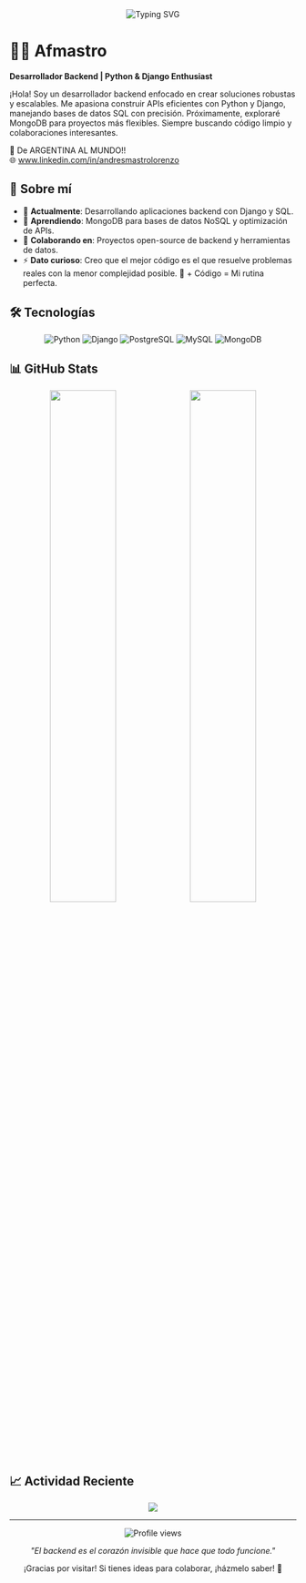 <div align="center">
  <img src="https://readme-typing-svg.herokuapp.com?font=Fira+Code&size=28&pause=1000&color=4F46E5&center=true&width=500&lines=¡Hola!+Soy+Afmastro;Desarrollador+Backend;Apasionado+por+Python+y+Django" alt="Typing SVG" />
</div>

# 👨‍💻 Afmastro

**Desarrollador Backend | Python & Django Enthusiast**

¡Hola! Soy un desarrollador backend enfocado en crear soluciones robustas y escalables. Me apasiona construir APIs eficientes con Python y Django, manejando bases de datos SQL con precisión. Próximamente, exploraré MongoDB para proyectos más flexibles. Siempre buscando código limpio y colaboraciones interesantes.

📍 De ARGENTINA AL MUNDO!!  
🌐 www.linkedin.com/in/andresmastrolorenzo

## 🔧 Sobre mí

- 🔭 **Actualmente**: Desarrollando aplicaciones backend con Django y SQL.
- 🌱 **Aprendiendo**: MongoDB para bases de datos NoSQL y optimización de APIs.
- 👯 **Colaborando en**: Proyectos open-source de backend y herramientas de datos.
- ⚡ **Dato curioso**: Creo que el mejor código es el que resuelve problemas reales con la menor complejidad posible. 🧉 + Código = Mi rutina perfecta.

## 🛠️ Tecnologías

<div align="center">

![Python](https://img.shields.io/badge/-Python-3776AB?style=flat-square&logo=python&logoColor=white)
![Django](https://img.shields.io/badge/-Django-092E20?style=flat-square&logo=django&logoColor=white)
![PostgreSQL](https://img.shields.io/badge/-PostgreSQL-336791?style=flat-square&logo=postgresql&logoColor=white)
![MySQL](https://img.shields.io/badge/-MySQL-4479A1?style=flat-square&logo=mysql&logoColor=white)
![MongoDB](https://img.shields.io/badge/-MongoDB-47A248?style=flat-square&logo=mongodb&logoColor=white)

</div>

## 📊 GitHub Stats

<div align="center">
  <img src="https://github-readme-stats.vercel.app/api?username=Afmastro&show_icons=true&theme=radical&hide_border=true&bg_color=0D1117&title_color=4F46E5&text_color=FFFFFF&hide=stars,prs" width="48%" />
  <img src="https://github-readme-stats.vercel.app/api/top-langs/?username=Afmastro&layout=compact&theme=radical&hide_border=true&bg_color=0D1117&title_color=4F46E5&text_color=FFFFFF" width="48%" />
</div>

## 📈 Actividad Reciente

<div align="center">
  <img src="https://github-readme-activity-graph.vercel.app/graph?username=Afmastro&theme=react-dark&hide_border=true&bg_color=0D1117&color=4F46E5&line=4F46E5&point=FFFFFF" />
</div>

---

<div align="center">
  <img src="https://komarev.com/ghpvc/?username=Afmastro&color=4F46E5&style=flat-square&label=Visitas+al+perfil" alt="Profile views" />
  
  <p><em>"El backend es el corazón invisible que hace que todo funcione."</em></p>
  
  ¡Gracias por visitar! Si tienes ideas para colaborar, ¡házmelo saber! 🚀
</div>
